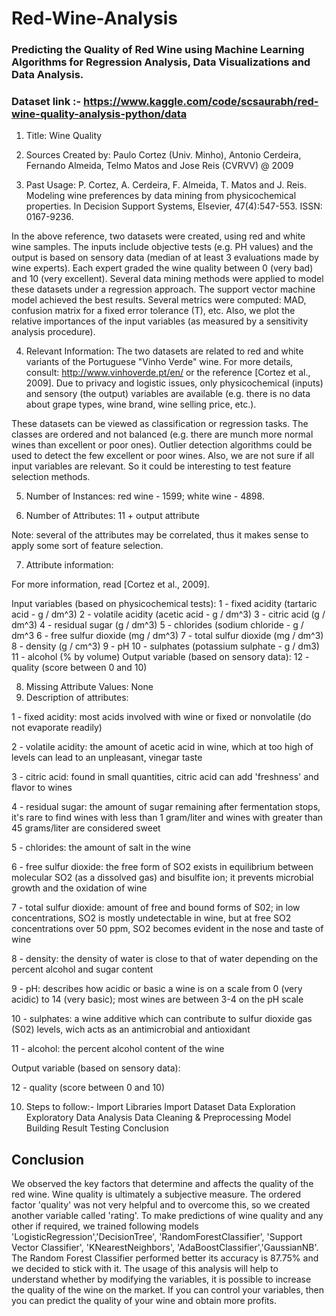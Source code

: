 # Red-Wine-Analysis

### Predicting the Quality of Red Wine using Machine Learning Algorithms for Regression Analysis, Data Visualizations and Data Analysis.

### Dataset link :- https://www.kaggle.com/code/scsaurabh/red-wine-quality-analysis-python/data

1. Title: Wine Quality

2. Sources Created by: Paulo Cortez (Univ. Minho), Antonio Cerdeira, Fernando Almeida, Telmo Matos and Jose Reis (CVRVV) @ 2009

3. Past Usage: P. Cortez, A. Cerdeira, F. Almeida, T. Matos and J. Reis. Modeling wine preferences by data mining from physicochemical properties. In Decision Support Systems, Elsevier, 47(4):547-553. ISSN: 0167-9236.

In the above reference, two datasets were created, using red and white wine samples. The inputs include objective tests (e.g. PH values) and the output is based on sensory data (median of at least 3 evaluations made by wine experts). Each expert graded the wine quality between 0 (very bad) and 10 (very excellent). Several data mining methods were applied to model these datasets under a regression approach. The support vector machine model achieved the best results. Several metrics were computed: MAD, confusion matrix for a fixed error tolerance (T), etc. Also, we plot the relative importances of the input variables (as measured by a sensitivity analysis procedure).

4. Relevant Information: The two datasets are related to red and white variants of the Portuguese "Vinho Verde" wine. For more details, consult: http://www.vinhoverde.pt/en/ or the reference [Cortez et al., 2009]. Due to privacy and logistic issues, only physicochemical (inputs) and sensory (the output) variables are available (e.g. there is no data about grape types, wine brand, wine selling price, etc.).

These datasets can be viewed as classification or regression tasks. The classes are ordered and not balanced (e.g. there are munch more normal wines than excellent or poor ones). Outlier detection algorithms could be used to detect the few excellent or poor wines. Also, we are not sure if all input variables are relevant. So it could be interesting to test feature selection methods.

5. Number of Instances: red wine - 1599; white wine - 4898.

6. Number of Attributes: 11 + output attribute

Note: several of the attributes may be correlated, thus it makes sense to apply some sort of feature selection.

7. Attribute information:

For more information, read [Cortez et al., 2009].

Input variables (based on physicochemical tests): 1 - fixed acidity (tartaric acid - g / dm^3) 2 - volatile acidity (acetic acid - g / dm^3) 3 - citric acid (g / dm^3) 4 - residual sugar (g / dm^3) 5 - chlorides (sodium chloride - g / dm^3 6 - free sulfur dioxide (mg / dm^3) 7 - total sulfur dioxide (mg / dm^3) 8 - density (g / cm^3) 9 - pH 10 - sulphates (potassium sulphate - g / dm3) 11 - alcohol (% by volume) Output variable (based on sensory data): 12 - quality (score between 0 and 10)

8. Missing Attribute Values: None
9. Description of attributes:

1 - fixed acidity: most acids involved with wine or fixed or nonvolatile (do not evaporate readily)

2 - volatile acidity: the amount of acetic acid in wine, which at too high of levels can lead to an unpleasant, vinegar taste

3 - citric acid: found in small quantities, citric acid can add 'freshness' and flavor to wines

4 - residual sugar: the amount of sugar remaining after fermentation stops, it's rare to find wines with less than 1 gram/liter and wines with greater than 45 grams/liter are considered sweet

5 - chlorides: the amount of salt in the wine

6 - free sulfur dioxide: the free form of SO2 exists in equilibrium between molecular SO2 (as a dissolved gas) and bisulfite ion; it prevents microbial growth and the oxidation of wine

7 - total sulfur dioxide: amount of free and bound forms of S02; in low concentrations, SO2 is mostly undetectable in wine, but at free SO2 concentrations over 50 ppm, SO2 becomes evident in the nose and taste of wine

8 - density: the density of water is close to that of water depending on the percent alcohol and sugar content

9 - pH: describes how acidic or basic a wine is on a scale from 0 (very acidic) to 14 (very basic); most wines are between 3-4 on the pH scale

10 - sulphates: a wine additive which can contribute to sulfur dioxide gas (S02) levels, wich acts as an antimicrobial and antioxidant

11 - alcohol: the percent alcohol content of the wine

Output variable (based on sensory data):

12 - quality (score between 0 and 10)

10. Steps to follow:-
Import Libraries
Import Dataset
Data Exploration
Exploratory Data Analysis
Data Cleaning & Preprocessing
Model Building
Result
Testing
Conclusion

## Conclusion

We observed the key factors that determine and affects the quality of the red wine. Wine quality is ultimately a subjective measure. The ordered factor 'quality' was not very helpful and to overcome this, so we created another variable called 'rating'.
To make predictions of wine quality and any other if required, we trained following models 'LogisticRegression','DecisionTree', 'RandomForestClassifier', 'Support Vector Classifier', 'KNearestNeighbors', 'AdaBoostClassifier','GaussianNB'. The Random Forest Classifier performed better its accuracy is 87.75% and we decided to stick with it.
The usage of this analysis will help to understand whether by modifying the variables, it is possible to increase the quality of the wine on the market. If you can control your variables, then you can predict the quality of your wine and obtain more profits.
